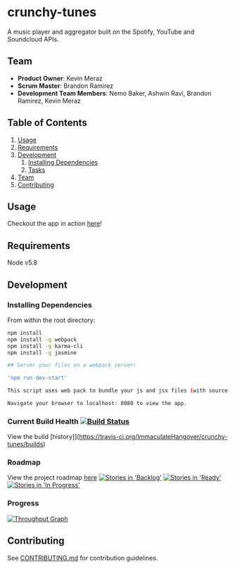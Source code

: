 # crunchy-tunes
A music player and aggregator built on the Spotify, YouTube and Soundcloud APIs.

## Team

  - __Product Owner__: Kevin Meraz
  - __Scrum Master__: Brandon Ramirez
  - __Development Team Members__: Nemo Baker, Ashwin Ravi, Brandon Ramirez, Kevin Meraz

## Table of Contents

1. [Usage](#Usage)
1. [Requirements](#requirements)
1. [Development](#development)
    1. [Installing Dependencies](#installing-dependencies)
    1. [Tasks](#tasks)
1. [Team](#team)
1. [Contributing](#contributing)

## Usage

Checkout the app in action [here](http://crunchytunes.com)!

## Requirements

Node v5.8

## Development

### Installing Dependencies

From within the root directory:

```sh
npm install
npm install -g webpack
npm install -g karma-cli
npm install -g jasmine 

## Server your files on a webpack server:

'npm run dev-start'

This script uses web pack to bundle your js and jsx files (with source maps), watches the files for changes to trigger a new bundle, and starts your node server on localhost:8080.

Navigate your browser to localhost: 8080 to view the app.


```

### Current Build Health [![Build Status](https://travis-ci.org/ImmaculateHangover/crunchy-tunes.svg?branch=master)](https://travis-ci.org/ImmaculateHangover/crunchy-tunes)
View the build [history]](https://travis-ci.org/ImmaculateHangover/crunchy-tunes/builds)

### Roadmap

View the project roadmap [here](https://waffle.io/ImmaculateHangover/crunchy-tunes)
[![Stories in 'Backlog'](https://badge.waffle.io/ImmaculateHangover/crunchy-tunes.svg?label=Backlog&title=Backlog)](http://waffle.io/ImmaculateHangover/crunchy-tunes)
[![Stories in 'Ready'](https://badge.waffle.io/ImmaculateHangover/crunchy-tunes.svg?label=Ready&title=Ready)](http://waffle.io/ImmaculateHangover/crunchy-tunes)
[![Stories in 'In Progress'](https://badge.waffle.io/ImmaculateHangover/crunchy-tunes.svg?label=In%20Progress&title=In%20Progress)](http://waffle.io/ImmaculateHangover/crunchy-tunes)


### Progress

[![Throughput Graph](https://graphs.waffle.io/ImmaculateHangover/crunchy-tunes/throughput.svg)](https://waffle.io/ImmaculateHangover/crunchy-tunes/metrics)

## Contributing

See [CONTRIBUTING.md](CONTRIBUTING.md) for contribution guidelines.
